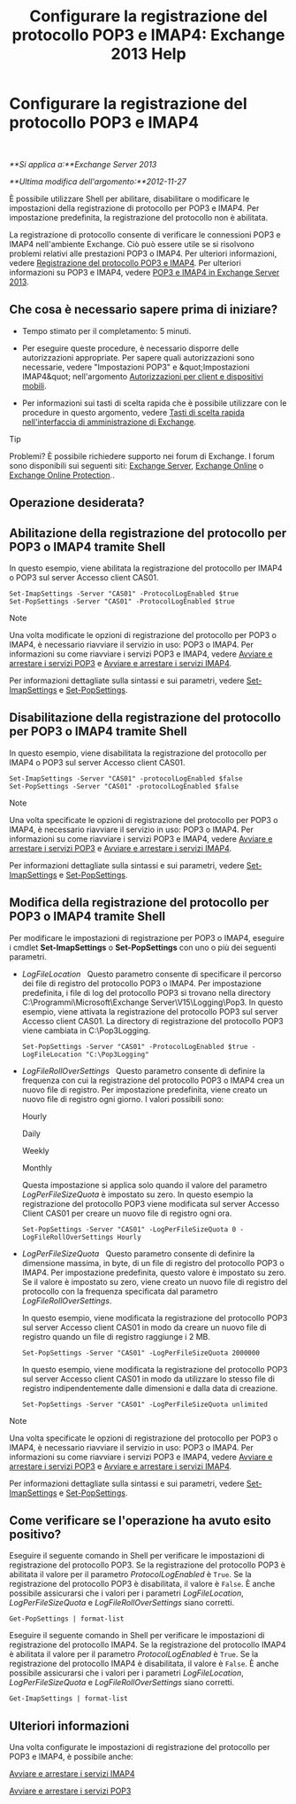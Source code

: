 ﻿---
title: 'Configurare la registrazione del protocollo POP3 e IMAP4: Exchange 2013 Help'
TOCTitle: Configurare la registrazione del protocollo POP3 e IMAP4
ms:assetid: 451b337b-cb6b-4460-8687-be0b19c469bc
ms:mtpsurl: https://technet.microsoft.com/it-it/library/Aa997690(v=EXCHG.150)
ms:contentKeyID: 50555580
ms.date: 05/22/2018
mtps_version: v=EXCHG.150
ms.translationtype: MT
---

# Configurare la registrazione del protocollo POP3 e IMAP4

 

_**Si applica a:**Exchange Server 2013_

_**Ultima modifica dell'argomento:**2012-11-27_

È possibile utilizzare Shell per abilitare, disabilitare o modificare le impostazioni della registrazione di protocollo per POP3 e IMAP4. Per impostazione predefinita, la registrazione del protocollo non è abilitata.

La registrazione di protocollo consente di verificare le connessioni POP3 e IMAP4 nell'ambiente Exchange. Ciò può essere utile se si risolvono problemi relativi alle prestazioni POP3 o IMAP4. Per ulteriori informazioni, vedere [Registrazione del protocollo POP3 e IMAP4](protocol-logging-for-pop3-and-imap4-exchange-2013-help.md). Per ulteriori informazioni su POP3 e IMAP4, vedere [POP3 e IMAP4 in Exchange Server 2013](pop3-and-imap4-in-exchange-server-2013-exchange-2013-help.md).

## Che cosa è necessario sapere prima di iniziare?

  - Tempo stimato per il completamento: 5 minuti.

  - Per eseguire queste procedure, è necessario disporre delle autorizzazioni appropriate. Per sapere quali autorizzazioni sono necessarie, vedere "Impostazioni POP3" e \&quot;Impostazioni IMAP4\&quot; nell'argomento [Autorizzazioni per client e dispositivi mobili](clients-and-mobile-devices-permissions-exchange-2013-help.md).

  - Per informazioni sui tasti di scelta rapida che è possibile utilizzare con le procedure in questo argomento, vedere [Tasti di scelta rapida nell'interfaccia di amministrazione di Exchange](keyboard-shortcuts-in-the-exchange-admin-center-exchange-online-protection-help.md).


> [!TIP]
> Problemi? È possibile richiedere supporto nei forum di Exchange. I forum sono disponibili sui seguenti siti: <A href="https://go.microsoft.com/fwlink/p/?linkid=60612">Exchange Server</A>, <A href="https://go.microsoft.com/fwlink/p/?linkid=267542">Exchange Online</A> o <A href="https://go.microsoft.com/fwlink/p/?linkid=285351">Exchange Online Protection</A>..



## Operazione desiderata?

## Abilitazione della registrazione del protocollo per POP3 o IMAP4 tramite Shell

In questo esempio, viene abilitata la registrazione del protocollo per IMAP4 o POP3 sul server Accesso client CAS01.

    Set-ImapSettings -Server "CAS01" -ProtocolLogEnabled $true
    Set-PopSettings -Server "CAS01" -ProtocolLogEnabled $true


> [!NOTE]
> Una volta modificate le opzioni di registrazione del protocollo per POP3 o IMAP4, è necessario riavviare il servizio in uso: POP3 o IMAP4. Per informazioni su come riavviare i servizi POP3 e IMAP4, vedere <A href="start-and-stop-the-pop3-services-exchange-2013-help.md">Avviare e arrestare i servizi POP3</A> e <A href="start-and-stop-the-imap4-services-exchange-2013-help.md">Avviare e arrestare i servizi IMAP4</A>.



Per informazioni dettagliate sulla sintassi e sui parametri, vedere [Set-ImapSettings](https://technet.microsoft.com/it-it/library/aa998252\(v=exchg.150\)) e [Set-PopSettings](https://technet.microsoft.com/it-it/library/aa997154\(v=exchg.150\)).

## Disabilitazione della registrazione del protocollo per POP3 o IMAP4 tramite Shell

In questo esempio, viene disabilitata la registrazione del protocollo per IMAP4 o POP3 sul server Accesso client CAS01.

    Set-ImapSettings -Server "CAS01" -protocolLogEnabled $false
    Set-PopSettings -Server "CAS01" -protocolLogEnabled $false


> [!NOTE]
> Una volta specificate le opzioni di registrazione del protocollo per POP3 o IMAP4, è necessario riavviare il servizio in uso: POP3 o IMAP4. Per informazioni su come riavviare i servizi POP3 e IMAP4, vedere <A href="start-and-stop-the-pop3-services-exchange-2013-help.md">Avviare e arrestare i servizi POP3</A> e <A href="start-and-stop-the-imap4-services-exchange-2013-help.md">Avviare e arrestare i servizi IMAP4</A>.



Per informazioni dettagliate sulla sintassi e sui parametri, vedere [Set-ImapSettings](https://technet.microsoft.com/it-it/library/aa998252\(v=exchg.150\)) e [Set-PopSettings](https://technet.microsoft.com/it-it/library/aa997154\(v=exchg.150\)).

## Modifica della registrazione del protocollo per POP3 o IMAP4 tramite Shell

Per modificare le impostazioni di registrazione per POP3 o IMAP4, eseguire i cmdlet **Set-ImapSettings** o **Set-PopSettings** con uno o più dei seguenti parametri.

  - *LogFileLocation*   Questo parametro consente di specificare il percorso dei file di registro del protocollo POP3 o IMAP4. Per impostazione predefinita, i file di log del protocollo POP3 si trovano nella directory C:\\Programmi\\Microsoft\\Exchange Server\\V15\\Logging\\Pop3. In questo esempio, viene attivata la registrazione del protocollo POP3 sul server Accesso client CAS01. La directory di registrazione del protocollo POP3 viene cambiata in C:\\Pop3Logging.
    
        Set-PopSettings -Server "CAS01" -ProtocolLogEnabled $true -LogFileLocation "C:\Pop3Logging"

  - *LogFileRollOverSettings*   Questo parametro consente di definire la frequenza con cui la registrazione del protocollo POP3 o IMAP4 crea un nuovo file di registro. Per impostazione predefinita, viene creato un nuovo file di registro ogni giorno. I valori possibili sono:
    
    Hourly
    
    Daily
    
    Weekly
    
    Monthly
    
    Questa impostazione si applica solo quando il valore del parametro *LogPerFileSizeQuota* è impostato su zero. In questo esempio la registrazione del protocollo POP3 viene modificata sul server Accesso Client CAS01 per creare un nuovo file di registro ogni ora.
    
        Set-PopSettings -Server "CAS01" -LogPerFileSizeQuota 0 -LogFileRollOverSettings Hourly

  - *LogPerFileSizeQuota*   Questo parametro consente di definire la dimensione massima, in byte, di un file di registro del protocollo POP3 o IMAP4. Per impostazione predefinita, questo valore è impostato su zero. Se il valore è impostato su zero, viene creato un nuovo file di registro del protocollo con la frequenza specificata dal parametro *LogFileRollOverSettings*.
    
    In questo esempio, viene modificata la registrazione del protocollo POP3 sul server Accesso client CAS01 in modo da creare un nuovo file di registro quando un file di registro raggiunge i 2 MB.
    
        Set-PopSettings -Server "CAS01" -LogPerFileSizeQuota 2000000
    
    In questo esempio, viene modificata la registrazione del protocollo POP3 sul server Accesso client CAS01 in modo da utilizzare lo stesso file di registro indipendentemente dalle dimensioni e dalla data di creazione.
    
        Set-PopSettings -Server "CAS01" -LogPerFileSizeQuota unlimited


> [!NOTE]
> Una volta specificate le opzioni di registrazione del protocollo per POP3 o IMAP4, è necessario riavviare il servizio in uso: POP3 o IMAP4. Per informazioni su come riavviare i servizi POP3 e IMAP4, vedere <A href="start-and-stop-the-pop3-services-exchange-2013-help.md">Avviare e arrestare i servizi POP3</A> e <A href="start-and-stop-the-imap4-services-exchange-2013-help.md">Avviare e arrestare i servizi IMAP4</A>.



Per informazioni dettagliate sulla sintassi e sui parametri, vedere [Set-ImapSettings](https://technet.microsoft.com/it-it/library/aa998252\(v=exchg.150\)) e [Set-PopSettings](https://technet.microsoft.com/it-it/library/aa997154\(v=exchg.150\)).

## Come verificare se l'operazione ha avuto esito positivo?

Eseguire il seguente comando in Shell per verificare le impostazioni di registrazione del protocollo POP3. Se la registrazione del protocollo POP3 è abilitata il valore per il parametro *ProtocolLogEnabled* è `True`. Se la registrazione del protocollo POP3 è disabilitata, il valore è `False`. È anche possibile assicurarsi che i valori per i parametri *LogFileLocation*, *LogPerFileSizeQuota* e *LogFileRollOverSettings* siano corretti.

    Get-PopSettings | format-list

Eseguire il seguente comando in Shell per verificare le impostazioni di registrazione del protocollo IMAP4. Se la registrazione del protocollo IMAP4 è abilitata il valore per il parametro *ProtocolLogEnabled* è `True`. Se la registrazione del protocollo IMAP4 è disabilitata, il valore è `False`. È anche possibile assicurarsi che i valori per i parametri *LogFileLocation*, *LogPerFileSizeQuota* e *LogFileRollOverSettings* siano corretti.

    Get-ImapSettings | format-list

## Ulteriori informazioni

Una volta configurate le impostazioni di registrazione del protocollo per POP3 e IMAP4, è possibile anche:

[Avviare e arrestare i servizi IMAP4](start-and-stop-the-imap4-services-exchange-2013-help.md)

[Avviare e arrestare i servizi POP3](start-and-stop-the-pop3-services-exchange-2013-help.md)


